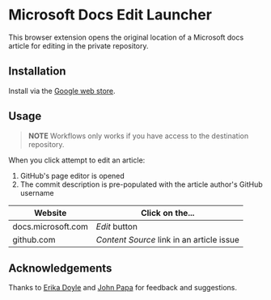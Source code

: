 # Microsoft Docs Edit Launcher

This browser extension opens the original location of a Microsoft docs article for editing in the private repository.

## Installation

Install via the [Google web store](https://chrome.google.com/webstore/detail/edit-page-azure-docs/kfdadnfiopehhcedhlflpioebhihpkia).

## Usage

> **NOTE** Workflows only works if you have access to the destination repository.

When you click attempt to edit an article:

1. GitHub's page editor is opened
1. The commit description is pre-populated with the article author's GitHub username

| Website | Click on the... |
|---------|-----------------|
| docs.microsoft.com | *Edit* button |
| github.com | _Content Source_ link in an article issue

## Acknowledgements

Thanks to [Erika Doyle](https://github.com/erikadoyle) and [John Papa](https://github.com/johnpapa) for feedback and suggestions.

